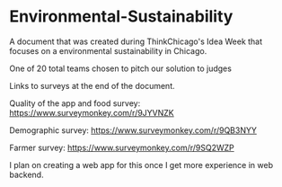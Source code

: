 # Environmental-Sustainability
A document that was created during ThinkChicago's Idea Week that focuses on a environmental sustainability in Chicago.

One of 20 total teams chosen to pitch our solution to judges

Links to surveys at the end of the document.

Quality of the app and food survey: https://www.surveymonkey.com/r/9JYVNZK

Demographic survey: https://www.surveymonkey.com/r/9QB3NYY

Farmer survey: https://www.surveymonkey.com/r/9SQ2WZP

I plan on creating a web app for this once I get more experience in web backend.
